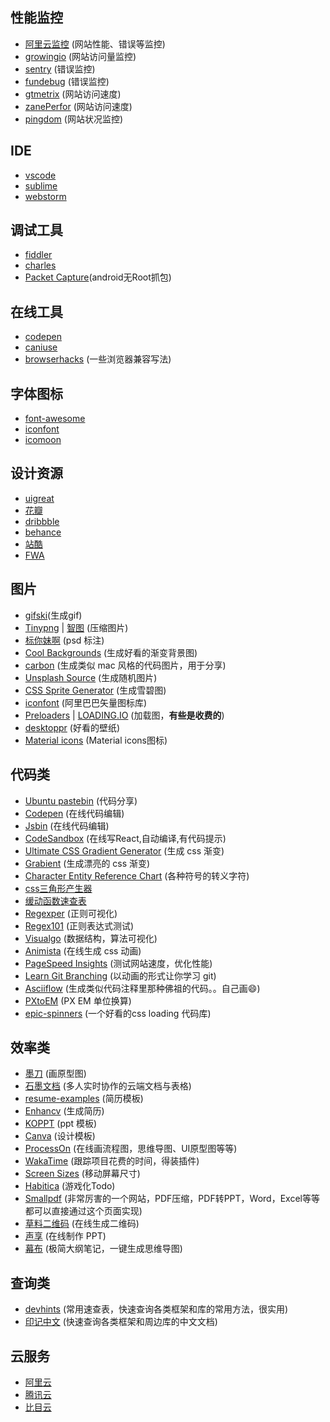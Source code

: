 
## 性能监控
  * [阿里云监控](https://help.aliyun.com/document_detail/58652.html?spm=a2c4g.11174283.3.2.3245668cvlC7WK) (网站性能、错误等监控)
  * [growingio](https://www.growingio.com) (网站访问量监控)
  * [sentry](https://sentry.io) (错误监控)
  * [fundebug](https://www.fundebug.com/?utm_source=random) (错误监控)
  * [gtmetrix](https://gtmetrix.com) (网站访问速度)
  * [zanePerfor](https://github.com/wangweianger/zanePerfor) (网站访问速度)
  * [pingdom](https://www.pingdom.com/) (网站状况监控)

## IDE
  * [vscode](https://code.visualstudio.com/)
  * [sublime](https://www.sublimetext.com/)
  * [webstorm](https://www.jetbrains.com/webstorm/)

## 调试工具
  * [fiddler](http://www.telerik.com/fiddler)
  * [charles](https://www.charlesproxy.com/)
  * [Packet Capture](http://www.pc6.com/az/543970.html)(android无Root抓包)

## 在线工具
  * [codepen](http://codepen.io/)
  * [caniuse](https://caniuse.com/)
  * [browserhacks](http://browserhacks.com/) (一些浏览器兼容写法)

## 字体图标
  * [font-awesome](https://www.bootcss.com/p/font-awesome/)
  * [iconfont](https://www.iconfont.cn/)
  * [icomoon](https://icomoon.io/)

## 设计资源
  * [uigreat](https://www.uigreat.com/)
  * [花瓣](https://huaban.com/)
  * [dribbble](https://dribbble.com/)
  * [behance](https://www.behance.net/)
  * [站酷](https://www.zcool.com.cn/)
  * [FWA](https://thefwa.com/)

## 图片
  * [gifski](https://sindresorhus.com/gifski)(生成gif)
  * [Tinypng](https://tinypng.com/) | [智图](http://zhitu.isux.us/) (压缩图片)
  * [标你妹啊](http://www.biaonimeia.com/login) (psd 标注)
  * [Cool Backgrounds](https://coolbackgrounds.io/) (生成好看的渐变背景图)
  * [carbon](https://carbon.now.sh/?bg=rgba(171,%20184,%20195,%201)&t=seti&wt=none&l=auto&ds=true&dsyoff=20px&dsblur=68px&wc=true&wa=true&pv=48px&ph=32px&ln=false&fm=Hack&fs=14px&si=false&es=2x&wm=false) (生成类似 mac 风格的代码图片，用于分享)  
  * [Unsplash Source](https://source.unsplash.com/) (生成随机图片) 
  * [CSS Sprite Generator](https://spritegen.website-performance.org/) (生成雪碧图)
  * [iconfont](http://www.iconfont.cn/plus) (阿里巴巴矢量图标库)
  * [Preloaders](https://icons8.com/preloaders/) | [LOADING.IO](https://loading.io/) (加载图，**有些是收费的**)
  * [desktoppr](https://www.desktoppr.co/wallpapers) (好看的壁纸)
  * [Material icons](https://material.io/tools/icons/?style=baseline) (Material icons图标)

 ## 代码类

  * [Ubuntu pastebin](https://paste.ubuntu.com/) (代码分享)
  * [Codepen](https://codepen.io/pens/) (在线代码编辑)
  * [Jsbin](http://jsbin.com/) (在线代码编辑)
  * [CodeSandbox](https://codesandbox.io/) (在线写React,自动编译,有代码提示)
  * [Ultimate CSS Gradient Generator](http://www.colorzilla.com/gradient-editor/) (生成 css 渐变)
  * [Grabient](https://www.grabient.com/) (生成漂亮的 css 渐变)
  * [Character Entity Reference Chart](https://dev.w3.org/html5/html-author/charref) (各种符号的转义字符)
  * [css三角形产生器](http://apps.eky.hk/css-triangle-generator/zh-hant)
  * [缓动函数速查表](https://easings.net/zh-cn?tuyiyi.com)
  * [Regexper](https://regexper.com/) (正则可视化)
  * [Regex101](https://regex101.com/) (正则表达式测试)
  * [Visualgo](https://visualgo.net/en) (数据结构，算法可视化)
  * [Animista](http://animista.net/) (在线生成 css 动画)
  * [PageSpeed Insights](https://developers.google.com/speed/pagespeed/insights/) (测试网站速度，优化性能)
  * [Learn Git Branching](https://learngitbranching.js.org/) (以动画的形式让你学习 git)
  * [Asciiflow](http://asciiflow.com/) (生成类似代码注释里那种佛祖的代码。。自己画😄)
  * [PXtoEM](http://pxtoem.com/) (PX EM 单位换算)
  * [epic-spinners](http://epic-spinners.epicmax.co/#/) (一个好看的css loading 代码库)

## 效率类

  * [墨刀](https://modao.cc/) (画原型图)
  * [石墨文档](https://shimo.im/) (多人实时协作的云端文档与表格)
  * [resume-examples](https://www.hloom.com/resume-examples/) (简历模板)
  * [Enhancv](https://enhancv.com/) (生成简历)
  * [KOPPT](http://www.koppt.cn/index) (ppt 模板)
  * [Canva](https://www.canva.com/templates/) (设计模板)
  * [ProcessOn](https://www.processon.com/;jsessionid=EC0CB59BD105F6FD0294417AB0B0CC22.jvm1) (在线画流程图，思维导图、UI原型图等等)
  * [WakaTime](https://wakatime.com/) (跟踪项目花费的时间，得装插件)
  * [Screen Sizes](http://screensiz.es/) (移动屏幕尺寸)
  * [Habitica](https://habitica.com/) (游戏化Todo)
  * [Smallpdf](https://smallpdf.com/) (非常厉害的一个网站，PDF压缩，PDF转PPT，Word，Excel等等都可以直接通过这个页面实现)
  * [草料二维码](https://cli.im/) (在线生成二维码)
  * [声享](https://ppt.baomitu.com) (在线制作 PPT)
  * [幕布](https://mubu.com/) (极简大纲笔记，一键生成思维导图)
 

## 查询类

  * [devhints](https://devhints.io/) (常用速查表，快速查询各类框架和库的常用方法，很实用)
  * [印记中文](https://docschina.org/) (快速查询各类框架和周边库的中文文档)

## 云服务
  * [阿里云](https://www.aliyun.com/)
  * [腾讯云](https://cloud.tencent.com/)
  * [比目云](https://www.bmob.cn/)
